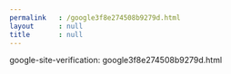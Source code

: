 ```yaml
---
permalink	: /google3f8e274508b9279d.html
layout		: null
title		: null
---
```


google-site-verification: google3f8e274508b9279d.html
